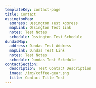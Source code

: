 ```yaml
---
templateKey: contact-page
title: Contact
ossingtonMap:
  address: Ossington Test Address
  mapLink: Ossington Test Link
  notes: Test Notes
  schedule: Ossington Test Schedule
dundasMap:
  address: Dundas Test Address
  mapLink: Dundas Test Link
  notes: Test Notes
  schedule: Dundas Test Schedule
contactSection:
  description: Test Contact Description
  image: /img/coffee-gear.png
  title: Contact Title Test
---
```


